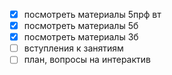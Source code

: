 - [x] посмотреть материалы 5прф вт
- [x] посмотреть материалы 5б
- [x] посмотреть материалы 3б
- [ ] вступления к занятиям
- [ ] план, вопросы на интерактив